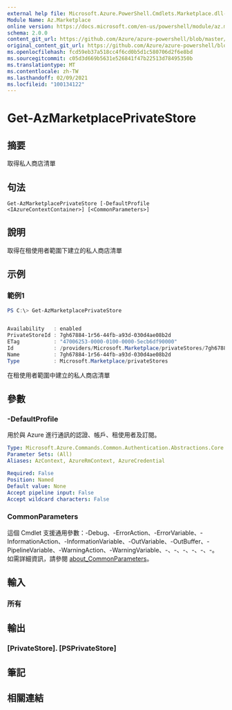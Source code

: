 ```yaml
---
external help file: Microsoft.Azure.PowerShell.Cmdlets.Marketplace.dll-Help.xml
Module Name: Az.Marketplace
online version: https://docs.microsoft.com/en-us/powershell/module/az.marketplace/get-azmarketplaceprivatestore
schema: 2.0.0
content_git_url: https://github.com/Azure/azure-powershell/blob/master/src/Marketplace/Marketplace/help/Get-AzMarketplacePrivateStore.md
original_content_git_url: https://github.com/Azure/azure-powershell/blob/master/src/Marketplace/Marketplace/help/Get-AzMarketplacePrivateStore.md
ms.openlocfilehash: fcd59eb37a518cc4f6cd0b5d1c580706d2f6e8bd
ms.sourcegitcommit: c05d3d669b5631e526841f47b22513d78495350b
ms.translationtype: MT
ms.contentlocale: zh-TW
ms.lasthandoff: 02/09/2021
ms.locfileid: "100134122"
---
```

# Get-AzMarketplacePrivateStore

## 摘要
取得私人商店清單

## 句法

```
Get-AzMarketplacePrivateStore [-DefaultProfile <IAzureContextContainer>] [<CommonParameters>]
```

## 說明
取得在租使用者範圍下建立的私人商店清單

## 示例

### 範例1
```powershell
PS C:\> Get-AzMarketplacePrivateStore


Availability   : enabled
PrivateStoreId : 7gh67884-1r56-44fb-a93d-030d4ae08b2d
ETag           : "47006253-0000-0100-0000-5ecb6df90000"
Id             : /providers/Microsoft.Marketplace/privateStores/7gh67884-1r56-44fb-a93d-030d4ae08b2d
Name           : 7gh67884-1r56-44fb-a93d-030d4ae08b2d
Type           : Microsoft.Marketplace/privateStores
```

在租使用者範圍中建立的私人商店清單

## 參數

### -DefaultProfile
用於與 Azure 進行通訊的認證、帳戶、租使用者及訂閱。

```yaml
Type: Microsoft.Azure.Commands.Common.Authentication.Abstractions.Core.IAzureContextContainer
Parameter Sets: (All)
Aliases: AzContext, AzureRmContext, AzureCredential

Required: False
Position: Named
Default value: None
Accept pipeline input: False
Accept wildcard characters: False
```

### CommonParameters
這個 Cmdlet 支援通用參數：-Debug、-ErrorAction、-ErrorVariable、-InformationAction、-InformationVariable、-OutVariable、-OutBuffer、-PipelineVariable、-WarningAction、-WarningVariable、-、-、-、-、-、-。 如需詳細資訊，請參閱 [about_CommonParameters](http://go.microsoft.com/fwlink/?LinkID=113216)。

## 輸入

### 所有

## 輸出

### [PrivateStore]. [PSPrivateStore]

## 筆記

## 相關連結
